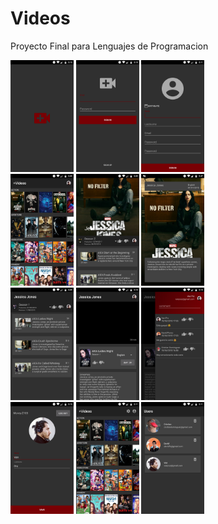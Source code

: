 # Videos

Proyecto Final para Lenguajes de Programacion <br/>

<img width="20%" height="20%" src="https://github.com/Vanprzz/Videos/blob/master/splash.png?raw=true" />

<img width="20%" height="20%" src="https://github.com/Vanprzz/Videos/blob/master/Login.png?raw=true" />

<img width="20%" height="20%" src="https://github.com/Vanprzz/Videos/blob/master/register.png?raw=true" />
<br/>
<img width="20%" height="20%" src="https://github.com/Vanprzz/Videos/blob/master/home.png?raw=true" />
<img width="20%" height="20%" src="https://github.com/Vanprzz/Videos/blob/master/serie.png?raw=true" />
<img width="20%" height="20%" src="https://github.com/Vanprzz/Videos/blob/master/serie_detail.png?raw=true" />
<br/>
<img width="20%" height="20%" src="https://github.com/Vanprzz/Videos/blob/master/chapters.png?raw=true" />
<img width="20%" height="20%" src="https://github.com/Vanprzz/Videos/blob/master/chapter_detail.png?raw=true" />
<img width="20%" height="20%" src="https://github.com/Vanprzz/Videos/blob/master/comment_chapter.png?raw=true" />
<br/>
<img width="20%" height="20%" src="https://github.com/Vanprzz/Videos/blob/master/user_edit.png?raw=true" />
<img width="20%" height="20%" src="https://github.com/Vanprzz/Videos/blob/master/root_home.png?raw=true" />
<img width="20%" height="20%" src="https://github.com/Vanprzz/Videos/blob/master/delete_user_root.png?raw=true" />

